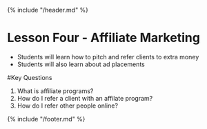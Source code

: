 {% include "/header.md" %}

# Lesson Four - Affiliate Marketing

* Students will learn how to pitch and refer clients to extra money
* Students will also learn about ad placements

#Key Questions
1. What is affiliate programs?
2. How do I refer a client with an affilate program?
3. How do I refer other people online?




{% include "/footer.md" %}
